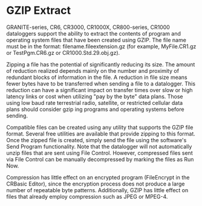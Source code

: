 # GZIP Extract

GRANITE-series, CR6, CR3000, CR1000X, CR800-series, CR1000 dataloggers support the ability to extract the contents of program and operating system files that have been created using GZIP. The file name must be in the format: filename.fileextension.gz (for example, MyFile.CR1.gz or TestPgm.CR6.gz or CR1000.Std.29.obj.gz).

Zipping a file has the potential of significantly reducing its size. The amount of reduction realized depends mainly on the number and proximity of redundant blocks of information in the file. A reduction in file size means fewer bytes have to be transferred when sending a file to a datalogger. This reduction can have a significant impact on transfer times over slow or high latency links or cost when utilizing "pay by the byte" data plans. Those using low baud rate terrestrial radio, satellite, or restricted cellular data plans should consider gzip ing programs and operating systems before sending.

Compatible files can be created using any utility that supports the GZIP file format. Several free utilities are available that provide zipping to this format. Once the zipped file is created, simply send the file using the software's Send Program functionality. Note that the datalogger will not automatically unzip files that are sent using File Control. However, compressed files sent via File Control can be manually decompressed by marking the files as Run Now.

Compression has little effect on an encrypted program (FileEncrypt in the CRBasic Editor), since the encryption process does not produce a large number of repeatable byte patterns. Additionally, GZIP has little effect on files that already employ compression such as JPEG or MPEG-4.
